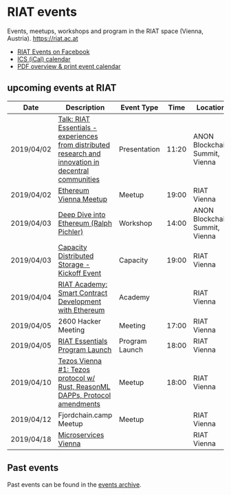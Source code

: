 [RIAT Events on Facebook]: https://www.facebook.com/pg/riat.ac.at/events/ "RIAT Events on Facebook"
[ICS (iCal) calendar]: https://calendar.google.com/calendar/ical/riat.at_nst52qhk2fca3u8dvhce8pepbg%40group.calendar.google.com/public/basic.ics "online subscription to events in the RIAT space: crypto, blockchain, DLT"
[RIAT website]: https://riat.ac.at
[RIAT activities archive]: https://riat.at/activities
[Eventbrite page]: https://www.eventbrite.com/o/riat-academy-10768509578 "RIAT academy eventbrite page"
[PDF overview & print event calendar]: https://github.com/parasew/riat-events/raw/master/assets/RIAT_program_PDF_calendar_2019.pdf
[events archive]: https://github.com/parasew/riat-events/tree/master/archive

# RIAT events
Events, meetups, workshops and program in the RIAT space (Vienna, Austria). https://riat.ac.at

* [RIAT Events on Facebook]
* [ICS (iCal) calendar]
* [PDF overview & print event calendar]

## upcoming events at RIAT

| Date       | Description                                                                                                                                             | Event Type     | Time  | Location                       |
| ---------- | ------------------------------------------------------------------------------------------------------------------------------------------------------- | -------------- | ----- | ------------------------------ |
| 2019/04/02 | [Talk: RIAT Essentials - experiences from distributed research and innovation in decentral communities](https://www.blockchainsummitaustria.com/agenda) | Presentation   | 11:20 | ANON Blockchain Summit, Vienna |
| 2019/04/02 | [Ethereum Vienna Meetup](https://www.meetup.com/Ethereum-Vienna/)                                                                                       | Meetup         | 19:00 | RIAT Vienna                    |
| 2019/04/03 | [Deep Dive into Ethereum (Ralph Pichler)](https://www.blockchainsummitaustria.com/events/deep-dive-into-ethereum)                                       | Workshop       | 14:00 | ANON Blockchain Summit, Vienna |
| 2019/04/03 | [Capacity Distributed Storage - Kickoff Event](https://www.meetup.com/de-DE/Capacity-Network/events/259902642/)                                         | Capacity       | 19:00 | RIAT Vienna                    |
| 2019/04/04 | [RIAT Academy: Smart Contract Development with Ethereum](https://www.facebook.com/events/1983523535284837/)                                             | Academy        |       | RIAT Vienna                    |
| 2019/04/05 | 2600 Hacker Meeting                                                                                                                                     | Meeting        | 17:00 | RIAT Vienna                    |
| 2019/04/05 | [RIAT Essentials Program Launch](https://www.eventbrite.com/e/riat-essentials-program-launch-event-tickets-59535938595)                                 | Program Launch | 18:00 | RIAT Vienna                    |
| 2019/04/10 | [Tezos Vienna #1: Tezos protocol w/ Rust, ReasonML DAPPs, Protocol amendments](https://www.meetup.com/de-DE/Tezos-Vienna/events/259790083/)             | Meetup         | 18:00 | RIAT Vienna                    |
| 2019/04/12 | Fjordchain.camp Meetup                                                                                                                                  | Meetup         |       | RIAT Vienna                    |
| 2019/04/18 | [Microservices Vienna](https://www.meetup.com/microservices-vienna/)                                                                                    |                |       | RIAT Vienna                    | 


## Past events

Past events can be found in the [events archive].
